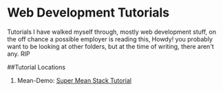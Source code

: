 # Web Development Tutorials
Tutorials I have walked myself through, mostly web development stuff, on the off chance a possible employer is reading this, Howdy! you probably want to be looking at other folders, but at the time of writing, there aren't any. RIP


##Tutorial Locations

1. Mean-Demo: [Super Mean Stack Tutorial](https://www.youtube.com/watch?v=6Sbau-oE37w)
